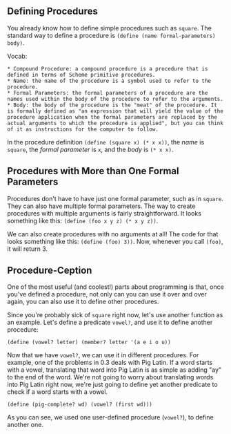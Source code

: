 ## Defining Procedures

You already know how to define simple procedures such as `square`. The
standard way to define a procedure is `(define (name formal-parameters)
body)`.

Vocab:

    * Compound Procedure: a compound procedure is a procedure that is defined in terms of Scheme primitive procedures.
    * Name: the name of the procedure is a symbol used to refer to the procedure.
    * Formal Parameters: the formal parameters of a procedure are the names used within the body of the procedure to refer to the arguments.
    * Body: the body of the procedure is the "meat" of the procedure. It is formally defined as "an expression that will yield the value of the procedure application when the formal parameters are replaced by the actual arguments to which the procedure is applied", but you can think of it as instructions for the computer to follow.

In the procedure definition `(define (square x) (* x x))`, the _name_ is
`square`, the _formal parameter_ is `x`, and the _body_ is `(* x x)`.

## Procedures with More than One Formal Parameters

Procedures don't have to have just one formal parameter, such as in `square`.
They can also have multiple formal parameters. The way to create procedures
with multiple arguments is fairly straightforward. It looks something like
this: `(define (foo x y z) (* x y z))`.

We can also create procedures with no arguments at all! The code for that
looks something like this: `(define (foo) 3))`. Now, whenever you call
`(foo)`, it will return 3.

## Procedure-Ception

One of the most useful (and coolest!) parts about programming is that, once
you've defined a procedure, not only can you can use it over and over again,
you can also use it to define other procedures.

Since you're probably sick of `square` right now, let's use another function
as an example. Let's define a predicate `vowel?`, and use it to define another
procedure:

`(define (vowel? letter) (member? letter '(a e i o u))`

Now that we have `vowel?`, we can use it in different procedures. For example,
one of the problems in 0.3 deals with Pig Latin. If a word starts with a
vowel, translating that word into Pig Latin is as simple as adding "ay" to the
end of the word. We're not going to worry about translating words into Pig
Latin right now, we're just going to define yet another predicate to check if
a word starts with a vowel.

`(define (pig-complete? wd) (vowel? (first wd)))`

As you can see, we used one user-defined procedure (`vowel?`), to define
another one.

